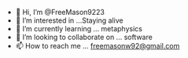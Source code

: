- 👋 Hi, I’m @FreeMason9223
- 👀 I’m interested in ...Staying alive 
- 🌱 I’m currently learning ... metaphysics 
- 💞️ I’m looking to collaborate on ... software 
- 📫 How to reach me ... freemasonw92@gmail.com

<!---
FreeMason9223/FreeMason9223 is a ✨ special ✨ repository because its `README.md` (this file) appears on your GitHub profile.
You can click the Preview link to take a look at your changes.
--->
